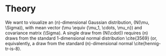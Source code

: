 # Theory

We want to visualize an \(n\)-dimensional Gaussian distribution, \(N(\mu, \Sigma)\), with mean vector \(\mu \equiv \{\mu_1, \cdots, \mu_n\}\) and covariance matrix \(\Sigma\).
A single draw from \(N(\cdot)\) requires \(n\) draws from the standard 1-dimensional normal distribution \cite{3569} (or, equivalently, a draw from the standard \(n\)-dimensional normal \cite{hennig-tr-is-8}.
